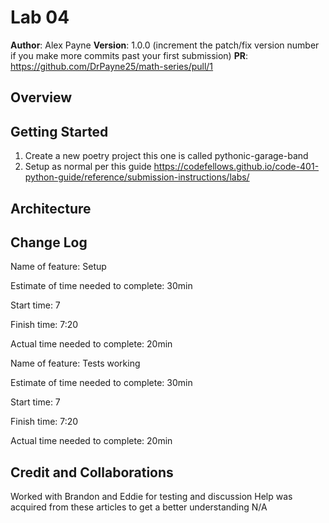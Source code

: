 # Lab 04

**Author**: Alex Payne
**Version**: 1.0.0 (increment the patch/fix version number if you make more commits past your first submission)
**PR**: https://github.com/DrPayne25/math-series/pull/1

## Overview
 

## Getting Started
1. Create a new poetry project this one is called pythonic-garage-band
2. Setup as normal per this guide https://codefellows.github.io/code-401-python-guide/reference/submission-instructions/labs/

## Architecture

## Change Log
Name of feature: Setup

Estimate of time needed to complete: 30min

Start time: 7

Finish time: 7:20

Actual time needed to complete: 20min

Name of feature: Tests working 

Estimate of time needed to complete: 30min

Start time: 7

Finish time: 7:20

Actual time needed to complete: 20min

## Credit and Collaborations
Worked with Brandon and Eddie for testing and discussion
Help was acquired from these articles to get a better understanding N/A
